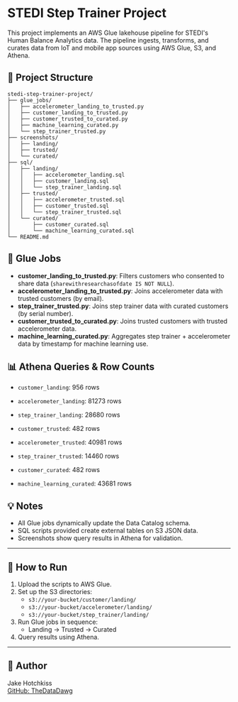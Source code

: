 # STEDI Step Trainer Project

This project implements an AWS Glue lakehouse pipeline for STEDI's Human Balance Analytics data. The pipeline ingests, transforms, and curates data from IoT and mobile app sources using AWS Glue, S3, and Athena.

## 📂 Project Structure

```
stedi-step-trainer-project/
├── glue_jobs/
│   ├── accelerometer_landing_to_trusted.py
│   ├── customer_landing_to_trusted.py
│   ├── customer_trusted_to_curated.py
│   ├── machine_learning_curated.py
│   └── step_trainer_trusted.py
├── screenshots/
│   ├── landing/
│   ├── trusted/
│   └── curated/
├── sql/
│   ├── landing/
│   │   ├── accelerometer_landing.sql
│   │   ├── customer_landing.sql
│   │   └── step_trainer_landing.sql
│   ├── trusted/
│   │   ├── accelerometer_trusted.sql
│   │   ├── customer_trusted.sql
│   │   └── step_trainer_trusted.sql
│   └── curated/
│       ├── customer_curated.sql
│       └── machine_learning_curated.sql
└── README.md

```


## 🚀 Glue Jobs

- **customer_landing_to_trusted.py**: Filters customers who consented to share data (`sharewithresearchasofdate IS NOT NULL`).
- **accelerometer_landing_to_trusted.py**: Joins accelerometer data with trusted customers (by email).
- **step_trainer_trusted.py**: Joins step trainer data with curated customers (by serial number).
- **customer_trusted_to_curated.py**: Joins trusted customers with trusted accelerometer data.
- **machine_learning_curated.py**: Aggregates step trainer + accelerometer data by timestamp for machine learning use.

## 📊 Athena Queries & Row Counts

- `customer_landing`: 956 rows
- `accelerometer_landing`: 81273 rows
- `step_trainer_landing`: 28680 rows

- `customer_trusted`: 482 rows
- `accelerometer_trusted`: 40981 rows
- `step_trainer_trusted`: 14460 rows

- `customer_curated`: 482 rows
- `machine_learning_curated`: 43681 rows

## 💡 Notes

- All Glue jobs dynamically update the Data Catalog schema.
- SQL scripts provided create external tables on S3 JSON data.
- Screenshots show query results in Athena for validation.

---

## 📌 How to Run

1. Upload the scripts to AWS Glue.
2. Set up the S3 directories:
   - `s3://your-bucket/customer/landing/`
   - `s3://your-bucket/accelerometer/landing/`
   - `s3://your-bucket/step_trainer/landing/`
3. Run Glue jobs in sequence:
   - Landing → Trusted → Curated
4. Query results using Athena.

---

## 🔗 Author

Jake Hotchkiss  
[GitHub: TheDataDawg](https://github.com/TheDataDawg)